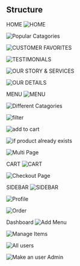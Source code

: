 
## Structure
HOME
![HOME](https://github.com/TitirshaGhosh/foodapp-clinet/blob/main/public/images/1.png)


![Popular Catagories](https://github.com/TitirshaGhosh/foodapp-clinet/blob/main/public/images/2.png)

![CUSTOMER FAVORITES](https://github.com/TitirshaGhosh/foodapp-clinet/blob/main/public/images/3.png)

![TESTIMONIALS](https://github.com/TitirshaGhosh/foodapp-clinet/blob/main/public/images/4.png)

![OUR STORY & SERVICES](https://github.com/TitirshaGhosh/foodapp-clinet/blob/main/public/images/5.png)

![OUR DETAILS](https://github.com/TitirshaGhosh/foodapp-clinet/blob/main/public/images/6.png)

MENU
![MENU](https://github.com/TitirshaGhosh/foodapp-clinet/blob/main/public/images/7.png)

![Different Catagories](https://github.com/TitirshaGhosh/foodapp-clinet/blob/main/public/images/8.png)

![filter](https://github.com/TitirshaGhosh/foodapp-clinet/blob/main/public/images/10.png)

![add to cart](https://github.com/TitirshaGhosh/foodapp-clinet/blob/main/public/images/a.png)

![if product already exists](https://github.com/TitirshaGhosh/foodapp-clinet/blob/main/public/images/b.png)

![Multi Page](https://github.com/TitirshaGhosh/foodapp-clinet/blob/main/public/images/9.png)

CART
 ![CART](https://github.com/TitirshaGhosh/foodapp-clinet/blob/main/public/images/11.png)

![Checkout Page](https://github.com/TitirshaGhosh/foodapp-clinet/blob/main/public/images/12.png)

SIDEBAR
 ![SIDEBAR](https://github.com/TitirshaGhosh/foodapp-clinet/blob/main/public/images/c.png)

![Profile](https://github.com/TitirshaGhosh/foodapp-clinet/blob/main/public/images/13.png)

![Order](https://github.com/TitirshaGhosh/foodapp-clinet/blob/main/public/images/14.png)

Dashboard
![Add Menu](https://github.com/TitirshaGhosh/foodapp-clinet/blob/main/public/images/15.png)

![Manage Items](https://github.com/TitirshaGhosh/foodapp-clinet/blob/main/public/images/16.png)

![All users](https://github.com/TitirshaGhosh/foodapp-clinet/blob/main/public/images/17.png)

![Make an user Admin](https://github.com/TitirshaGhosh/foodapp-clinet/blob/main/public/images/18.png)
